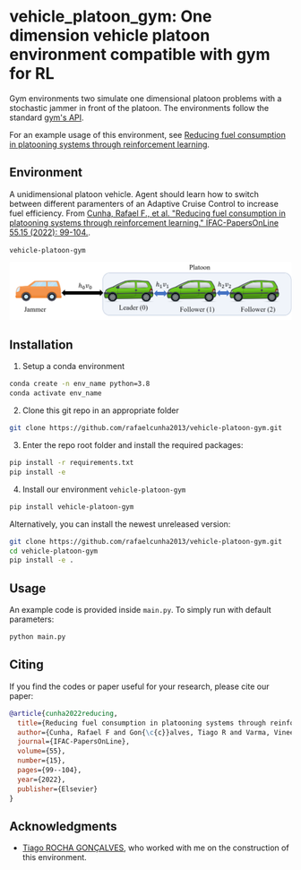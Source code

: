 
# vehicle_platoon_gym: One dimension vehicle platoon environment compatible with gym for RL

Gym environments two simulate one dimensional platoon problems with a stochastic jammer in front of the platoon. 
The environments follow the standard [gym's API](https://github.com/openai/gym).

For an example usage of this environment, see [Reducing fuel consumption in platooning systems through reinforcement learning](https://www.sciencedirect.com/science/article/pii/S2405896322010266).

## Environment

A unidimensional platoon vehicle. Agent should learn how to switch between different paramenters of an Adaptive
Cruise Control to increase fuel efficiency. 
From [Cunha, Rafael F., et al. "Reducing fuel consumption in platooning systems through reinforcement learning." IFAC-PapersOnLine 55.15 (2022): 99-104.](https://www.sciencedirect.com/science/article/pii/S2405896322010266).

`vehicle-platoon-gym` <br>

<img src="./Figures/MyPlatoon.png">

[comment]: <>  (<img src="./Figures/markov_chain2.png">)

[comment]: <> (<img src="./Figures/Jammer3.eps">)

## Installation

1. Setup a conda environment
```bash
conda create -n env_name python=3.8
conda activate env_name
```

2. Clone this git repo in an appropriate folder
```bash
git clone https://github.com/rafaelcunha2013/vehicle-platoon-gym.git
```
3. Enter the repo root folder and install the required packages:
```bash
pip install -r requirements.txt
pip install -e
```
4. Install our environment ```vehicle-platoon-gym```
```bash
pip install vehicle-platoon-gym
```

Alternatively, you can install the newest unreleased version:
```bash
git clone https://github.com/rafaelcunha2013/vehicle-platoon-gym.git
cd vehicle-platoon-gym
pip install -e .
```

## Usage

An example code is provided inside ```main.py```. To simply run with default parameters:

```bash
python main.py
```
<!---
```python
from Jammer import MyJammer
from Platooning import Platooning
import platform
import matplotlib.pyplot as plt


system = platform.system()
w_const = 80 / 3.6
w_agg_max = 80 / 3.6
w_aggre_min = 30 / 3.6
w_max = 83 / 3.6
length = 30000
th_int = 0.1
exp_dist = [40 * 200, 20 * 200]
episodes = 10
jammer = MyJammer(wvelo_const=w_const,
                  wvelo_aggre_max=w_agg_max,
                  wvelo_aggre_min=w_aggre_min,
                  wvelo_max=w_max,
                  th_int=th_int)
jammer.jammer_episodes(episodes, length, exp_dist=exp_dist)


delta = 5000
h = [[3, 3, 3], [3, 0.4, 0.4]]
Ddes = [1, 1]
position = [129, 20, 10, 0]
cd = 0.6
m = 20 * 1000
alpha_step = 1000
h_len = 1
area = 10.26
fixed_time = 100
rwd_const = 1.5
rwd_mult = 5
rwd_hc_weight = 1 / 5000
env = Platooning(jammer,
                 system=system,
                 num_states=6,
                 model_type='ACC',
                 stop_type='time_limit',
                 fixed_time=fixed_time,
                 reward_type='inst_delta_distance_per_fuel',
                 inst_delta=delta,
                 h=h,
                 Ddes=Ddes,
                 position=position,
                 cd=cd,
                 m=m,
                 alpha_step=alpha_step,
                 h_len=h_len,
                 area=area,
                 rwd_const=rwd_const,
                 rwd_mult=rwd_mult,
                 rwd_hc_weight=rwd_hc_weight)

num_episodes = 4
for episode in range(num_episodes):
    reward_history = []
    state = env.reset()
    done = False
    i = 0
    while not done:
        i += 1
        if i < 10:
            action = 1
        elif i < 20:
            action = 0
        else:
            action = 1

        next_state, reward, done, info = env.step(action)
        reward_history.append(reward)
    plt.plot(reward_history)
    plt.title("Reward (Normalized dist/fuel)")
    plt.show()
```
-->


## Citing

If you find the codes or paper useful for your research, please cite our paper:

```bibtex
@article{cunha2022reducing,
  title={Reducing fuel consumption in platooning systems through reinforcement learning},
  author={Cunha, Rafael F and Gon{\c{c}}alves, Tiago R and Varma, Vineeth S and Elayoubi, Salah E and Cao, Ming},
  journal={IFAC-PapersOnLine},
  volume={55},
  number={15},
  pages={99--104},
  year={2022},
  publisher={Elsevier}
}
```

## Acknowledgments

* [Tiago ROCHA GONÇALVES](https://tiagorochag.github.io/), who worked with me on the construction of this environment.
